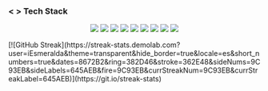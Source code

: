 ### < > Tech Stack
<p align="center">
  <img src="https://img.shields.io/badge/Python-3776AB?style=for-the-badge&logo=python&logoColor=white" />
  <img src="https://img.shields.io/badge/R-276DC3?style=for-the-badge&logo=r&logoColor=white" />
  <img src="https://img.shields.io/badge/Numpy-4974BF?style=for-the-badge&logo=numpy&logoColor=white" />
  <img src="https://img.shields.io/badge/Matplotlib-11557C?style=for-the-badge&logo=plotly&logoColor=white" />
  <img src="https://img.shields.io/badge/Scikit--Learn-5F8AA3?style=for-the-badge&logo=scikit-learn&logoColor=white" />
  <img src="https://img.shields.io/badge/SQL-4479A1?style=for-the-badge&logo=mysql&logoColor=white" />
  <img src="https://img.shields.io/badge/Excel-217346?style=for-the-badge&logo=microsoft-excel&logoColor=white" />
  <img src="https://img.shields.io/badge/PowerBI-6DB5A5?style=for-the-badge&logo=powerbi&logoColor=black" />
  <img src="https://img.shields.io/badge/Tableau-2d5579?style=for-the-badge&logo=tableau&logoColor=white" />
</p>

<div>
[![GitHub Streak](https://streak-stats.demolab.com?user=iEsmeralda&theme=transparent&hide_border=true&locale=es&short_numbers=true&dates=8672B2&ring=382D46&stroke=362E48&sideNums=9C93EB&sideLabels=645AEB&fire=9C93EB&currStreakNum=9C93EB&currStreakLabel=645AEB)](https://git.io/streak-stats)

</div>
